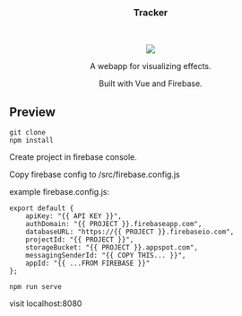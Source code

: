 <h3 align="center">Tracker</h3>
<br>
<p align="center"><img src="https://user-images.githubusercontent.com/8652384/65061496-e4b06800-d92e-11e9-851a-290702722171.png"></p>
<p align="center">A webapp for visualizing effects.</p>
<p align="center">Built with Vue and Firebase.</p>

## Preview
```
git clone
npm install
```

Create project in firebase console.

Copy firebase config to /src/firebase.config.js

example firebase.config.js:
```
export default {
    apiKey: "{{ API KEY }}",
    authDomain: "{{ PROJECT }}.firebaseapp.com",
    databaseURL: "https://{{ PROJECT }}.firebaseio.com",
    projectId: "{{ PROJECT }}",
    storageBucket: "{{ PROJECT }}.appspot.com",
    messagingSenderId: "{{ COPY THIS... }}",
    appId: "{{ ...FROM FIREBASE }}"
};
```
```
npm run serve
```

visit localhost:8080